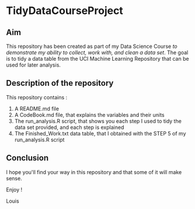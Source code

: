 # TidyDataCourseProject

## Aim
This repository has been created as part of my Data Science Course *to demonstrate my ability to collect, work with, and clean a data set*. The goal is to tidy a data table from the UCI Machine Learning Repository that can be used for later analysis.

## Description of the repository
This repository contains :
1. A README.md file 
2. A CodeBook.md file, that explains the variables and their units
3. The run_analysis.R script, that shows you each step I used to tidy the data set provided, and each step is explained
4. The Finished_Work.txt data table, that I obtained with the STEP 5 of my run_analysis.R script

## Conclusion
I hope you'll find your way in this repository and that some of it will make sense.

Enjoy !

Louis
